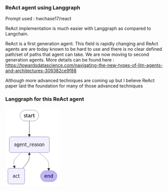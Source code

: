 ### ReAct agent using Langgraph 

Prompt used : hwchase17/react

ReAct implementation is much easier with Langgraph as compared to Langchain.

ReAct is a first generation agent. This field is rapidly changing and ReAct agents are are today known to be hard to use and there is no clear defined path/set of paths that agent can take. We are now moving to second generation agents. More details can be found here : https://towardsdatascience.com/navigating-the-new-types-of-llm-agents-and-architectures-309382ce9f88

Although more advanced techniques are coming up but I believe ReAct paper laid the foundation for many of those advanced techniques

### Langgraph for this ReAct agent


![](./react_graph.png)
